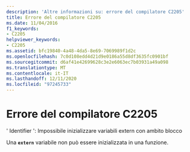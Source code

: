 ```yaml
---
description: 'Altre informazioni su: errore del compilatore C2205'
title: Errore del compilatore C2205
ms.date: 11/04/2016
f1_keywords:
- C2205
helpviewer_keywords:
- C2205
ms.assetid: bfc19840-4a48-4da5-8e69-7069989f1d2c
ms.openlocfilehash: 7c0d108edd4d21d9e0186a55d8df3635fc0901bf
ms.sourcegitcommit: d6af41e42699628c3e2e6063ec7b03931a49a098
ms.translationtype: MT
ms.contentlocale: it-IT
ms.lasthandoff: 12/11/2020
ms.locfileid: "97245733"
---
```

# <a name="compiler-error-c2205"></a>Errore del compilatore C2205

' Identifier ': Impossibile inizializzare variabili extern con ambito blocco

Una **`extern`** variabile non può essere inizializzata in una funzione.
